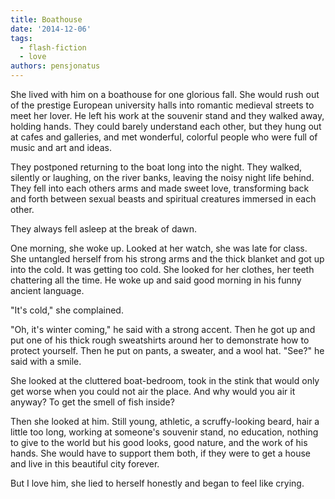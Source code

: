 ```yaml
---
title: Boathouse
date: '2014-12-06'
tags:
  - flash-fiction
  - love
authors: pensjonatus
---
```


She lived with him on a boathouse for one glorious fall. She would rush out of
the prestige European university halls into romantic medieval streets to meet
her lover. He left his work at the souvenir stand and they walked away, holding
hands. They could barely understand each other, but they hung out at cafes and
galleries, and met wonderful, colorful people who were full of music and art and
ideas.

<!-- truncate -->

They postponed returning to the boat long into the night. They walked, silently
or laughing, on the river banks, leaving the noisy night life behind. They fell
into each others arms and made sweet love, transforming back and forth between
sexual beasts and spiritual creatures immersed in each other.

They always fell asleep at the break of dawn.

One morning, she woke up. Looked at her watch, she was late for class. She
untangled herself from his strong arms and the thick blanket and got up into the
cold. It was getting too cold. She looked for her clothes, her teeth chattering
all the time. He woke up and said good morning in his funny ancient language.

"It's cold," she complained.

"Oh, it's winter coming," he said with a strong accent. Then he got up and put
one of his thick rough sweatshirts around her to demonstrate how to protect
yourself. Then he put on pants, a sweater, and a wool hat. "See?" he said with a
smile.

She looked at the cluttered boat-bedroom, took in the stink that would only get
worse when you could not air the place. And why would you air it anyway? To get
the smell of fish inside?

Then she looked at him. Still young, athletic, a scruffy-looking beard, hair a
little too long, working at someone's souvenir stand, no education, nothing to
give to the world but his good looks, good nature, and the work of his hands.
She would have to support them both, if they were to get a house and live in
this beautiful city forever.

But I love him, she lied to herself honestly and began to feel like crying.
